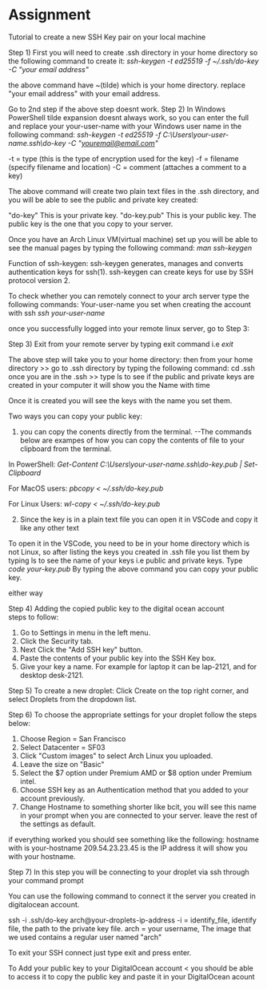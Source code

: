 # Assignment
Tutorial to create a new SSH Key pair on your local machine

Step 1) 
First you will need to create .ssh directory in your home directory
so the following command to create it:
  *ssh-keygen -t ed25519 -f ~/.ssh/do-key -C "your email address"*

the above command have ~(tilde) which is your home directory.
replace "your email address" with your email address.

Go to 2nd step if the above step doesnt work.
Step 2) 
In Windows PowerShell tilde expansion doesnt always work, so you can enter the full and replace your your-user-name with your Windows user name in the following command:
 *ssh-keygen -t ed25519 -f C:\Users\your-user-name\.ssh\do-key -C "youremail@email.com"*

-t = type (this is the type of encryption used for the key)
-f = filename (specify filename and location)
-C = comment (attaches a comment to a key)

The above command will create two plain text files in the .ssh directory, and you will be able to see the public and private key created:

"do-key" This is your private key.
"do-key.pub" This is your public key. The public key is the one that you copy to your server. 

Once you have an Arch Linux VM(virtual machine) set up you will be able to see the manual pages by typing the following command:
*man ssh-keygen*

Function of ssh-keygen:
ssh-keygen generates, manages and converts authentication keys for ssh(1). ssh-keygen can create keys for use by SSH protocol version 2.

To check whether you can remotely connect to your arch server type the following commands:
Your-user-name you set when creating the account with ssh
*ssh your-user-name*

once you successfully logged into your remote linux server, go to Step 3:

Step 3)
Exit from your remote server by typing exit command 
i.e *exit*

The above step will take you to your home directory:
then from your home directory >> go to .ssh directory by typing the following command:
cd .ssh
 once you are in the .ssh >> type ls to see if the public and private keys are created in your computer it will show you the Name with time

Once it is created you will see the keys with the name you set them. 

Two ways you can copy your public key:
1) you can copy the conents directly from the terminal.
--The commands below are exampes of how you can copy the contents of file to your clipboard from the terminal.

In PowerShell:
*Get-Content C:\Users\your-user-name\.ssh\do-key.pub | Set-Clipboard*
 
For MacOS users:
*pbcopy < ~/.ssh/do-key.pub*

For Linux Users:
*wl-copy < ~/.ssh/do-key.pub*

2) Since the key is in a plain text file you can open it in VSCode and copy it like any other text

To open it in the VSCode, you need to be in your home directory which is not Linux, so after listing the keys you created in .ssh file you list them by typing ls to see the name of your keys i.e public and private keys. 
Type 
*code your-key.pub*
By typing the above command you can copy your public key.

either way 

Step 4)
 Adding the copied public key to the digital ocean account  
 steps to follow:
 1. Go to Settings in menu in the left menu.
 2. Click the Security tab.
 3. Next Click the "Add SSH key" button.
 4. Paste the contents of your public key into 
    the SSH Key box.
 5. Give your key a name. For example for laptop 
    it can be lap-2121, and for desktop desk-2121. 

 Step 5) 
 To create a new droplet:
 Click Create on the top right corner, and select Droplets from the dropdown list. 

 Step 6)
 To choose the appropriate settings for your droplet follow the steps below:
 1. Choose Region = San Francisco
 2. Select Datacenter = SF03
 3. Click "Custom images" to select Arch Linux you uploaded.
 4. Leave the size on "Basic"
 5. Select the $7 option under Premium AMD or $8 option under Premium intel. 
 6. Choose SSH key as an Authentication method that you added to your account previously. 
 7. Change Hostname to something shorter like bcit, you will see this name in your prompt when you are connected to your server.
 leave the rest of the settings as default.

 if everything worked you should see something like the following:
 hostname with is your-hostname
 209.54.23.23.45 is the IP address it will show you with your hostname. 

 Step 7)
 In this step you will be connecting to your droplet via ssh through your command prompt
 
 You can use the following command to connect it the server you created in digitalocean account.

 ssh -i .ssh/do-key arch@your-droplets-ip-address
-i = identify_file, identify file, the path to the private key file.
arch = your username, The image that we used contains a regular user named "arch"

To exit your SSH connect just type exit and press enter.



 



To Add your public key to your DigitalOcean account < you should be able to access it to copy the public key and paste it in your DigitalOcean acount



